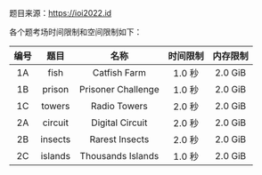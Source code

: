 题目来源：https://ioi2022.id

各个题考场时间限制和空间限制如下：

| 编号 | 题目 | 名称 | 时间限制 | 内存限制 |
| :--: | :--: | :--: | :--: | :--: |
| 1A | fish   | Catfish Farm       | 1.0 秒 | 2.0 GiB
| 1B | prison | Prisoner Challenge | 1.0 秒 | 2.0 GiB
| 1C | towers | Radio Towers       | 2.0 秒 | 2.0 GiB
| 2A | circuit | Digital Circuit   | 2.0 秒 | 2.0 GiB
| 2B | insects | Rarest Insects    | 2.0 秒 | 2.0 GiB
| 2C | islands | Thousands Islands | 1.0 秒 | 2.0 GiB
